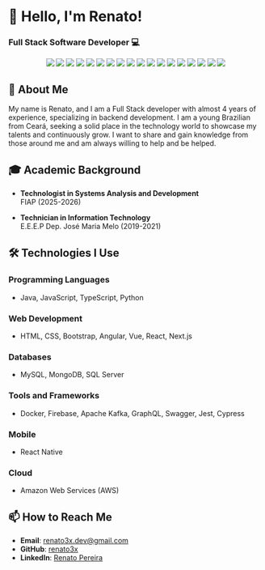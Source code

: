 # 👋 Hello, I'm Renato!

### Full Stack Software Developer 💻

<p align="center">
  <img src="https://img.shields.io/badge/JavaScript-323330?style=for-the-badge&logo=javascript&logoColor=F7DF1E"/>
  <img src="https://img.shields.io/badge/TypeScript-007ACC?style=for-the-badge&logo=typescript&logoColor=white"/>
  <img src="https://img.shields.io/badge/Node.js-43853D?style=for-the-badge&logo=node.js&logoColor=white"/>
  <img src="https://img.shields.io/badge/React-61DAFB?style=for-the-badge&logo=react&logoColor=black"/>
  <img src="https://img.shields.io/badge/React%20Native-20232A?style=for-the-badge&logo=react&logoColor=61DAFB"/>
  <img src="https://img.shields.io/badge/Vue.js-4FC08D?style=for-the-badge&logo=vue.js&logoColor=white"/>
  <img src="https://img.shields.io/badge/GraphQL-E10098?style=for-the-badge&logo=graphql&logoColor=white"/>
  <img src="https://img.shields.io/badge/Docker-2496ED?style=for-the-badge&logo=docker&logoColor=white"/>
  <img src="https://img.shields.io/badge/MySQL-4479A1?style=for-the-badge&logo=mysql&logoColor=white"/>
  <img src="https://img.shields.io/badge/MongoDB-4EA94B?style=for-the-badge&logo=mongodb&logoColor=white"/>
  <img src="https://img.shields.io/badge/PostgreSQL-4169E1?style=for-the-badge&logo=postgresql&logoColor=white"/>
  <img src="https://img.shields.io/badge/Java-007396?style=for-the-badge&logo=java&logoColor=white"/>
  <img src="https://img.shields.io/badge/Jest-15c213?style=for-the-badge&logo=jest&logoColor=white"/>
  <img src="https://img.shields.io/badge/AWS-232F3E?style=for-the-badge&logo=amazonaws&logoColor=white"/>
  <img src="https://img.shields.io/badge/Firebase-FFCA28?style=for-the-badge&logo=firebase&logoColor=black"/>
  <img src="https://img.shields.io/badge/Angular-DD0031?style=for-the-badge&logo=angular&logoColor=white"/>
  <img src="https://img.shields.io/badge/Apache%20Kafka-231F20?style=for-the-badge&logo=apachekafka&logoColor=white"/>
  <img src="https://img.shields.io/badge/Swagger-API-green?style=for-the-badge&logo=swagger&logoColor=white"/>
</p>

## 🌟 About Me
My name is Renato, and I am a Full Stack developer with almost 4 years of experience, specializing in backend development. I am a young Brazilian from Ceará, seeking a solid place in the technology world to showcase my talents and continuously grow. I want to share and gain knowledge from those around me and am always willing to help and be helped.

## 🎓 Academic Background

- **Technologist in Systems Analysis and Development**  
  FIAP (2025-2026)

- **Technician in Information Technology**  
  E.E.E.P Dep. José Maria Melo (2019-2021)

## 🛠️ Technologies I Use

### Programming Languages
- Java, JavaScript, TypeScript, Python

### Web Development
- HTML, CSS, Bootstrap, Angular, Vue, React, Next.js

### Databases
- MySQL, MongoDB, SQL Server

### Tools and Frameworks
- Docker, Firebase, Apache Kafka, GraphQL, Swagger, Jest, Cypress

### Mobile
- React Native

### Cloud
- Amazon Web Services (AWS)

## 📫 How to Reach Me
- **Email**: renato3x.dev@gmail.com
- **GitHub**: [renato3x](https://github.com/renato3x)
- **LinkedIn**: [Renato Pereira](https://linkedin.com/in/renato3x)
